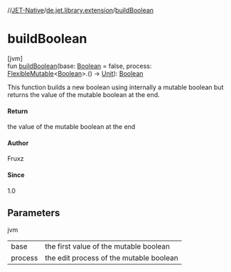 //[JET-Native](../../index.md)/[de.jet.library.extension](index.md)/[buildBoolean](build-boolean.md)

# buildBoolean

[jvm]\
fun [buildBoolean](build-boolean.md)(base: [Boolean](https://kotlinlang.org/api/latest/jvm/stdlib/kotlin/-boolean/index.html) = false, process: [FlexibleMutable](../de.jet.library.tool.mutable/-flexible-mutable/index.md)&lt;[Boolean](https://kotlinlang.org/api/latest/jvm/stdlib/kotlin/-boolean/index.html)&gt;.() -&gt; [Unit](https://kotlinlang.org/api/latest/jvm/stdlib/kotlin/-unit/index.html)): [Boolean](https://kotlinlang.org/api/latest/jvm/stdlib/kotlin/-boolean/index.html)

This function builds a new boolean using internally a mutable boolean but returns the value of the mutable boolean at the end.

#### Return

the value of the mutable boolean at the end

#### Author

Fruxz

#### Since

1.0

## Parameters

jvm

| | |
|---|---|
| base | the first value of the mutable boolean |
| process | the edit process of the mutable boolean |
